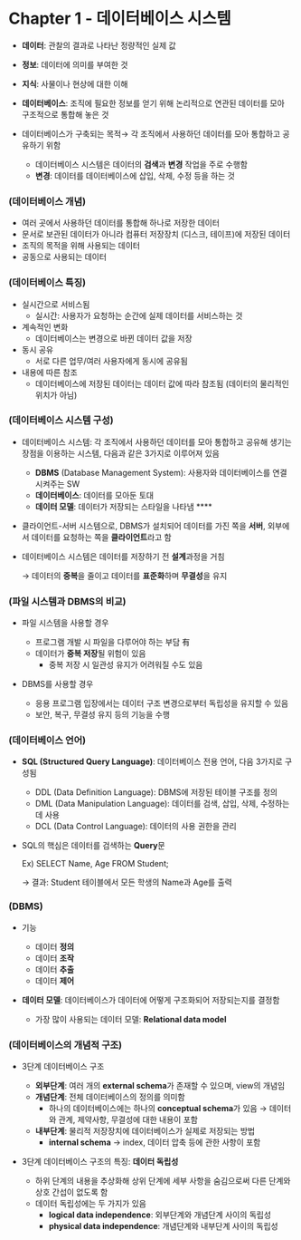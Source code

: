 # Chapter 1 - 데이터베이스 시스템
- **데이터**: 관찰의 결과로 나타난 정량적인 실제 값
- **정보**: 데이터에 의미를 부여한 것
- **지식**: 사물이나 현상에 대한 이해

- **데이터베이스**: 조직에 필요한 정보를 얻기 위해 논리적으로 연관된 데이터를 모아 구조적으로 통합해 놓은 것
- 데이터베이스가 구축되는 목적→ 각 조직에서 사용하던 데이터를 모아 통합하고 공유하기 위함
    - 데이터베이스 시스템은 데이터의 **검색**과 **변경** 작업을 주로 수행함
    - **변경**: 데이터를 데이터베이스에 삽입, 삭제, 수정 등을 하는 것
    

### (데이터베이스 개념)

- 여러 곳에서 사용하던 데이터를 통합해 하나로 저장한 데이터
- 문서로 보관된 데이터가 아니라 컴퓨터 저장장치 (디스크, 테이프)에 저장된 데이터
- 조직의 목적을 위해 사용되는 데이터
- 공동으로 사용되는 데이터

### (데이터베이스 특징)

- 실시간으로 서비스됨
    - 실시간: 사용자가 요청하는 순간에 실제 데이터를 서비스하는 것
- 계속적인 변화
    - 데이터베이스는 변경으로 바뀐 데이터 값을 저장
- 동시 공유
    - 서로 다른 업무/여러 사용자에게 동시에 공유됨
- 내용에 따른 참조
    - 데이터베이스에 저장된 데이터는 데이터 값에 따라 참조됨 (데이터의 물리적인 위치가 아님)
    

### (데이터베이스 시스템 구성)

- 데이터베이스 시스템: 각 조직에서 사용하던 데이터를 모아 통합하고 공유해 생기는 장점을 이용하는 시스템, 다음과 같은 3가지로 이루어져 있음
    - **DBMS** (Database Management System): 사용자와 데이터베이스를 연결시켜주는 SW
    - **데이터베이스**: 데이터를 모아둔 토대
    - **데이터 모델**: 데이터가 저장되는 스타일을 나타냄 ****
    
- 클라이언트-서버 시스템으로, DBMS가 설치되어 데이터를 가진 쪽을 **서버**, 외부에서 데이터를 요청하는 쪽을 **클라이언트**라고 함
- 데이터베이스 시스템은 데이터를 저장하기 전 **설계**과정을 거침
    
    → 데이터의 **중복**을 줄이고 데이터를 **표준화**하며 **무결성**을 유지
    

### (파일 시스템과 DBMS의 비교)

- 파일 시스템을 사용할 경우
    - 프로그램 개발 시 파일을 다루어야 하는 부담 有
    - 데이터가 **중복 저장**될 위험이 있음
        - 중복 저장 시 일관성 유지가 어려워질 수도 있음
        
- DBMS를 사용할 경우
    - 응용 프로그램 입장에서는 데이터 구조 변경으로부터 독립성을 유지할 수 있음
    - 보안, 복구, 무결성 유지 등의 기능을 수행

### (데이터베이스 언어)

- **SQL (Structured Query Language)**: 데이터베이스 전용 언어, 다음 3가지로 구성됨
    - DDL (Data Definition Language): DBMS에 저장된 테이블 구조를 정의
    - DML (Data Manipulation Language): 데이터를 검색, 삽입, 삭제, 수정하는 데 사용
    - DCL (Data Control Language): 데이터의 사용 권한을 관리
    
- SQL의 핵심은 데이터를 검색하는 **Query**문
    
    Ex) SELECT Name, Age FROM Student; 
    
    → 결과: Student 테이블에서 모든 학생의 Name과 Age를 출력
    

### (DBMS)

- 기능
    - 데이터 **정의**
    - 데이터 **조작**
    - 데이터 **추출**
    - 데이터 **제어**

- **데이터 모델**: 데이터베이스가 데이터에 어떻게 구조화되어 저장되는지를 결정함
    - 가장 많이 사용되는 데이터 모델: **Relational data model**

### (데이터베이스의 개념적 구조)

- 3단계 데이터베이스 구조
    - **외부단계**: 여러 개의 **external schema**가 존재할 수 있으며, view의 개념임
    - **개념단계**: 전체 데이터베이스의 정의를 의미함
        - 하나의 데이터베이스에는 하나의 **conceptual schema**가 있음 → 데이터와 관계, 제약사항, 무결성에 대한 내용이 포함
    - **내부단계**: 물리적 저장장치에 데이터베이스가 실제로 저장되는 방법
        - **internal schema** → index, 데이터 압축 등에 관한 사항이 포함

- 3단계 데이터베이스 구조의 특징: **데이터 독립성**
    - 하위 단계의 내용을 추상화해 상위 단계에 세부 사항을 숨김으로써 다른 단계와 상호 간섭이 없도록 함
    - 데이터 독립성에는 두 가지가 있음
        - **logical data independence**: 외부단계와 개념단계 사이의 독립성
        - **physical data independence**: 개념단계와 내부단계 사이의 독립성